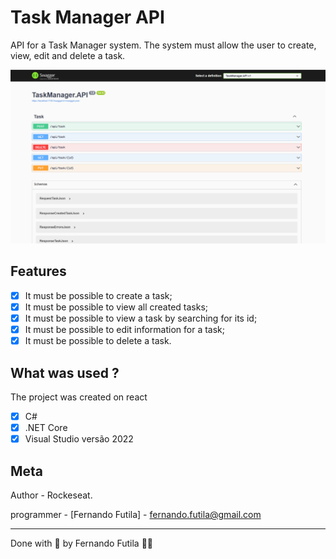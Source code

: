 # Task Manager API

API for a Task Manager system.
The system must allow the user to create, view, edit and delete a task.

<!-- image -->

<div align="center">
    <img src="./images/TaskManagerApi.png"  />
</div>

## Features

- [x] It must be possible to create a task;
- [x] It must be possible to view all created tasks;
- [x] It must be possible to view a task by searching for its id;
- [x] It must be possible to edit information for a task;
- [x] It must be possible to delete a task.

## What was used ?

The project was created on react

- [x] C#
- [x] .NET Core
- [x] Visual Studio versão 2022

## Meta

Author - Rockeseat.

programmer - [Fernando Futila] - fernando.futila@gmail.com

---

Done with 💜 by Fernando Futila 👋🏻
